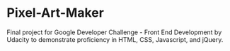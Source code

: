 # Pixel-Art-Maker

Final project for Google Developer Challenge - Front End Development by Udacity to demonstrate proficiency in HTML, CSS, Javascript, and jQuery.
